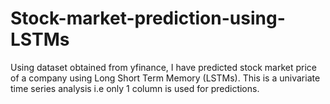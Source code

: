 # Stock-market-prediction-using-LSTMs
Using dataset obtained from yfinance, I have predicted stock market price of a company using Long Short Term Memory (LSTMs). This is a univariate time series 
analysis i.e only 1 column is used for predictions.
